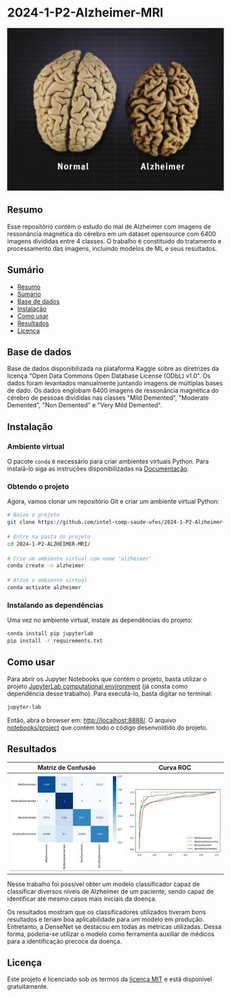 # 2024-1-P2-Alzheimer-MRI


<p align="center">
  <img src="img/dementia-brain-changes-thumb.png" />
</p>


## Resumo
Esse repositório contém o estudo do mal de Alzheimer com imagens de ressonância magnética do cérebro em um dataset opensource com 6400 imagens divididas entre 4 classes. O trabalho é constituido do tratamento e processamento das imagens, incluindo modelos de ML e seus resultados.


## Sumário

- [Resumo](#resumo)
- [Sumário](#sumário)
- [Base de dados](#base-de-dados)
- [Instalação](#instalação)
- [Como usar](#como-usar)
- [Resultados](#resultados)
- [Licença](#licença)

## Base de dados

Base de dados disponibilizada na plataforma Kaggle sobre as diretrizes da licença "Open Data Commons Open Database License (ODbL) v1.0". Os dados foram levantados manualmente juntando imagens de múltiplas bases de dado. Os dados englobam 6400 imagens de ressonância magnética do cérebro de pessoas divididas nas classes "Mild Demented", "Moderate Demented", "Non Demented" e "Very Mild Demented".

## Instalação

### Ambiente virtual

O pacote `conda` é necessário para criar ambientes virtuais Python. Para instalá-lo siga as instruções disponibilizadas na [Documentação](https://docs.conda.io/projects/conda/en/latest/user-guide/install/index.html).

### Obtendo o projeto

Agora, vamos clonar um repositório Git e criar um ambiente virtual Python:

```bash
# Baixe o projeto
git clone https://github.com/intel-comp-saude-ufes/2024-1-P2-Alzheimer-MRI.git

# Entre na pasta do projeto
cd 2024-1-P2-ALZHEIMER-MRI/

# Crie um ambiente virtual com nome 'alzheimer'
conda create -n alzheimer

# Ative o ambiente virtual
conda activate alzheimer
```

### Instalando as dependências

Uma vez no ambiente virtual, instale as dependências do projeto:

```bash
conda install pip jupyterlab
pip install -r requirements.txt
```

## Como usar

Para abrir os Jupyter Notebooks que contém o projeto, basta utilizar o projeto [JupyterLab computational environment](https://github.com/jupyterlab/jupyterlab) (já consta como dependência desse trabalho). Para executá-lo, basta digitar no terminal: 

```bash
jupyter-lab
```

Então, abra o browser em: [http://localhost:8888/](http://localhost:8888/). O arquivo [notebooks/project](./notebooks/project.ipynb) que contém todo o código desenvoldido do projeto.

## Resultados 

|Matriz de Confusão                           |  Curva ROC                                 |
|:-------------------------------------------:|:-------------------------------------------:
![Matriz de confusão](./img/conf_matrix.png)  |  ![](./img/roc.png)

Nesse trabalho foi possível obter um modelo classificador capaz de classificar diversos níveis de Alzheimer de um paciente, sendo capaz de identificar até mesmo casos mais iniciais da doença. 

Os resultados mostram que os classificadores utilizados tiveram bons resultados e teriam boa aplicabilidade para um modelo em produção. Entretanto, a DenseNet se destacou em todas as métricas utilizadas. Dessa forma, poderia-se utilizar o modelo como ferramenta auxiliar de médicos para a identificação precoce da doença.

## Licença

Este projeto é licenciado sob os termos da [licença MIT](./LICENSE) e está disponível gratuitamente.
